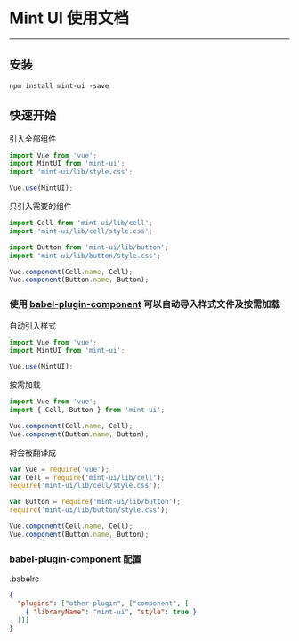 # Mint UI 使用文档

---------


## 安装

```shell
npm install mint-ui -save
```

## 快速开始

引入全部组件
```javascript
import Vue from 'vue';
import MintUI from 'mint-ui';
import 'mint-ui/lib/style.css';

Vue.use(MintUI);
```

只引入需要的组件
```javascript
import Cell from 'mint-ui/lib/cell';
import 'mint-ui/lib/cell/style.css';

import Button from 'mint-ui/lib/button';
import 'mint-ui/lib/button/style.css';

Vue.component(Cell.name, Cell);
Vue.component(Button.name, Button);
```


### 使用 [babel-plugin-component](https://github.com/QingWei-Li/babel-plugin-component) 可以自动导入样式文件及按需加载

自动引入样式
```javascript
import Vue from 'vue';
import MintUI from 'mint-ui';

Vue.use(MintUI);
```

按需加载
```javascript
import Vue from 'vue';
import { Cell, Button } from 'mint-ui';

Vue.component(Cell.name, Cell);
Vue.component(Button.name, Button);
```

将会被翻译成
```javascript
var Vue = require('vue');
var Cell = require('mint-ui/lib/cell');
require('mint-ui/lib/cell/style.css');

var Button = require('mint-ui/lib/button');
require('mint-ui/lib/button/style.css');

Vue.component(Cell.name, Cell);
Vue.component(Button.name, Button);
```

### babel-plugin-component 配置
.babelrc
```json
{
  "plugins": ["other-plugin", ["component", [
    { "libraryName": "mint-ui", "style": true }
  ]]]
}
```
